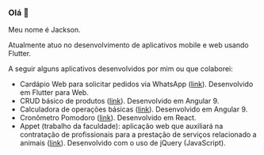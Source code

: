 ### Olá 👋

Meu nome é Jackson.

Atualmente atuo no desenvolvimento de aplicativos mobile e web usando Flutter. 

A seguir alguns aplicativos desenvolvidos por mim ou que colaborei:

 - Cardápio Web para solicitar pedidos via WhatsApp ([link](https://smartpag.app/virtual_menu/#/smartpay/whatsapp)). Desenvolvido em Flutter para Web.
 - CRUD básico de produtos ([link](https://jacksonagostinho.github.io/angular9-crud-product)). Desenvolvido em Angular 9. 
 - Calculadora de operações básicas ([link](https://jacksonwillian.github.io/)). Desenvolvido em Angular 9. 
 - Cronômetro Pomodoro ([link](https://jacksonagostinho.github.io/pomodoro-app/)). Desenvolvido em React.
 - Appet (trabalho da faculdade): aplicação web que auxiliará na contratação de profissionais para a prestação de serviços relacionado a animais  ([link](https://dw-appet.firebaseapp.com/login.html)). Desenvolvido com o uso de jQuery (JavaScript).
